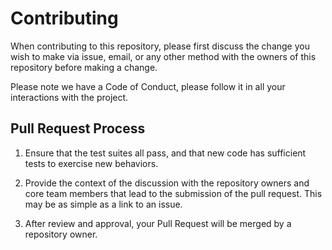 # Contributing

When contributing to this repository, please first discuss the
change you wish to make via issue, email, or any other method with
the owners of this repository before making a change.

Please note we have a Code of Conduct, please follow it in all
your interactions with the project.

## Pull Request Process

1. Ensure that the test suites all pass, and that new code has
   sufficient tests to exercise new behaviors.

2. Provide the context of the discussion with the repository
   owners and core team members that lead to the submission of the
   pull request.  This may be as simple as a link to an issue.

3. After review and approval, your Pull Request will be merged by
   a repository owner.
